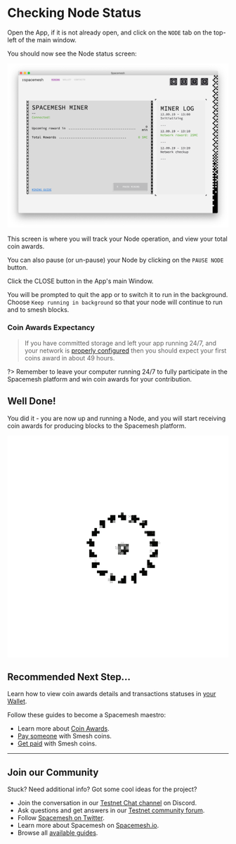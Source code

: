 # Checking Node Status

Open the App, if it is not already open, and click on the `NODE` tab on the top-left of the main window.

You should now see the Node status screen:

![](../images/v1.0/miner_running.png)

This screen is where you will track your Node operation, and view your total coin awards.

You can also pause (or un-pause) your Node by clicking on the `PAUSE NODE` button.


Click the CLOSE button in the App's main Window.

You will be prompted to quit the app or to switch it to run in the background. Choose `Keep running in background` so that your node will continue to run and to smesh blocks.

### Coin Awards Expectancy

> If you have committed storage and left your app running 24/7, and your network is [properly configured](../netconfig.md) then you should expect your first coins award in about 49 hours.

?> Remember to leave your computer running 24/7 to fully participate in the Spacemesh platform and win coin awards for your contribution.

## Well Done!

You did it - you are now up and running a Node, and you will start receiving coin awards for producing blocks to the Spacemesh platform.

![](../images/fireworks.gif)

## Recommended Next Step...

Learn how to view coin awards details and transactions statuses in [your Wallet](wallet_logs.md).

Follow these guides to become a Spacemesh maestro:

- Learn more about [Coin Awards](../awards.md).
- [Pay someone](send_coin.md) with Smesh coins.
- [Get paid](get_coin.md) with Smesh coins.

---
## Join our Community
Stuck? Need additional info? Got some cool ideas for the project?
- Join the conversation in our [Testnet  Chat channel](https://discord.gg/ASpy52C) on Discord.
- Ask questions and get answers in our [Testnet community forum](https://community.spacemesh.io).
- Follow [Spacemesh on Twitter](https://twitter.com/teamspacemesh).
- Learn more about Spacemesh on [Spacemesh.io](https://spacemesh.io).
- Browse all [available guides](../all.md).
